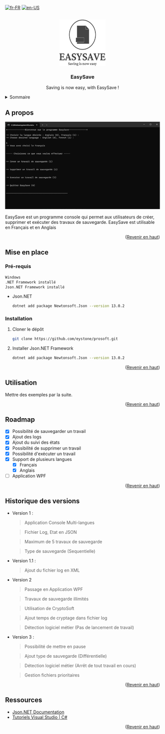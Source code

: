 <a name="readme-top"></a>

[![fr-FR](https://img.shields.io/badge/lang-fr-blue.svg)](https://github.com/eystone/prosoft/blob/main/README.md)
[![en-US](https://img.shields.io/badge/lang-en-red.svg)](https://github.com/eystone/prosoft/blob/main/README.en-US.md)

<!-- LOGO PROJET -->
<br />
<div align="center">
  <a href="https://github.com/eystone/prosoft">
    <img src="EasySave/Images/easysave logo.svg" alt="Logo" width="150" height="150">
  </a>

  <h3 align="center">EasySave</h3>

  <p align="center">
    Saving is now easy, with EasySave !
    <br />
  </p>
</div>


<!-- SOMMAIRE -->
<details>
  <summary>Sommaire</summary>
  <ol>
    <li>
      <a href="#a-propos">A propos</a>
    </li>
    <li>
      <a href="#mise-en-place">Mise en place</a>
      <ul>
        <li><a href="#prerequis">Pré-requis</a></li>
        <li><a href="#installation">Installation</a></li>
      </ul>
    </li>
    <li><a href="#utilisation">Utilisation</a></li>
    <li><a href="#roadmap">Roadmap</a></li>
    <lia><a href="#versionhistory">Historique des versions</a></li>
    <li><a href="#ressources">Ressources utilisés</a></li>
  </ol>
</details>


<!-- A propos -->
## A propos

![Capture d'écran du projet][product-screenshot]

EasySave est un programme console qui permet aux utilisateurs de créer, supprimer et exécuter des travaux de sauvegarde. 
EasySave est utilisable en Français et en Anglais

<p align="right">(<a href="#readme-top">Revenir en haut</a>)</p>


<!-- Mise en place -->
## Mise en place

### Pré-requis

    Windows
    .NET Framework installé
    Json.NET Framework installé

* Json.NET
  ```sh
  dotnet add package Newtonsoft.Json --version 13.0.2
  ```

### Installation

1. Cloner le dépôt
   ```sh
   git clone https://github.com/eystone/prosoft.git
   ```
2. Installer Json.NET Framework
   ```sh
   dotnet add package Newtonsoft.Json --version 13.0.2
   ```

<p align="right">(<a href="#readme-top">Revenir en haut</a>)</p>


<!-- Exemples -->
## Utilisation

Mettre des exemples par la suite.

<p align="right">(<a href="#readme-top">Revenir en haut</a>)</p>


<!-- ROADMAP -->
## Roadmap

- [x] Possibilité de sauvegarder un travail
- [x] Ajout des logs
- [x] Ajout du suivi des états
- [x] Possibilité de supprimer un travail
- [x] Possibilité d'exécuter un travail
- [x] Support de plusieurs langues
    - [x] Français
    - [x] Anglais
- [ ] Application WPF

<p align="right">(<a href="#readme-top">Revenir en haut</a>)</p>


<!-- Historique des versions -->
## Historique des versions

- Version 1 : 
	> Application Console Multi-langues

	> Fichier Log, Etat en JSON

	> Maximum de 5 travaux de sauvegarde

	> Type de sauvegarde (Sequentielle)

- Version 1.1 :
	> Ajout du fichier log en XML
- Version 2
	> Passage en Application WPF

	> Travaux de sauvegarde illimités
	
    > Utilisation de CryptoSoft
	
    > Ajout temps de cryptage dans fichier log
	
    > Détection logiciel métier (Pas de lancement de travail)
- Version 3 :
	> Possibilité de mettre en pause

	> Ajout type de sauvegarde (Différentielle)
	
    > Détection logiciel métier (Arrêt de tout travail en cours)
	
    > Gestion fichiers prioritaires 

<p align="right">(<a href="#readme-top">Revenir en haut</a>)</p>


<!-- Ressources utilisées -->
## Ressources

* [Json.NET Documentation](https://www.newtonsoft.com/json/help/html/Introduction.htm)
* [Tutoriels Visual Studio | C#](https://learn.microsoft.com/fr-fr/visualstudio/get-started/csharp/?view=vs-2022)

<p align="right">(<a href="#readme-top">Revenir en haut</a>)</p>


<!-- Lien et images -->
<!-- https://www.markdownguide.org/basic-syntax/#reference-style-links -->
[product-screenshot]: EasySave/Images/capture.png
